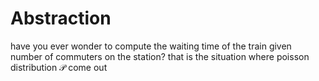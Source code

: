 # Abstraction
have you ever wonder to compute the waiting time of the train given number of commuters on the station? 
that is the situation where poisson distribution $\mathcal{P}$ come out 